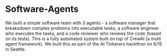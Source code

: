 # Software-Agents
We built a simple software team with 3 agents - a software manager that breaksdown complex problems into executable tasks, a software engineer who executes the tasks, and a code reviewer who reviews the code (based on its tests). This is a fully automated system built on top of CrewAI (a multi agent framework). We built this as part of the AI Tinkerers hackthon on 6/15 in Seattle. 
